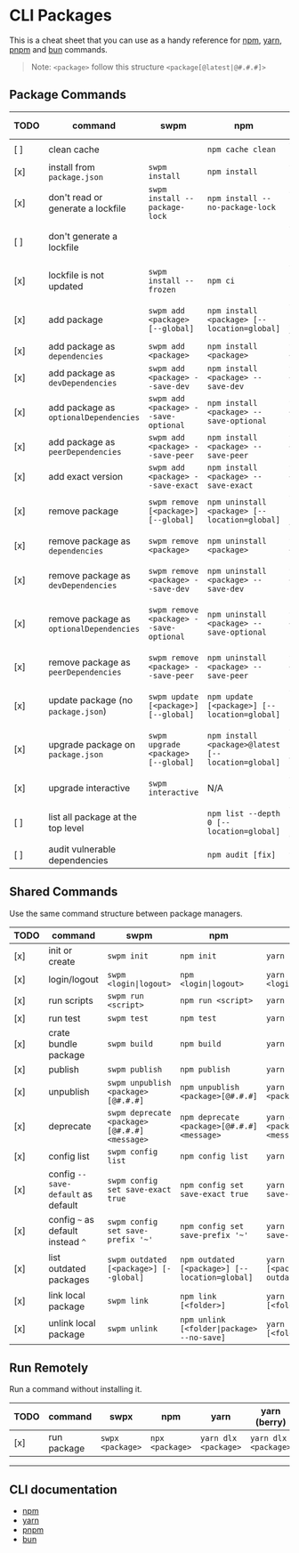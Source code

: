 # CLI Packages

This is a cheat sheet that you can use as a handy reference for [npm](https://www.npmjs.com/), [yarn](https://yarnpkg.com/), [pnpm](https://pnpm.io/) and [bun](https://bun.sh/) commands.

> Note: `<package>` follow this structure `<package[@latest|@#.#.#]>`

## Package Commands

| TODO | command                                     | swpm                                    | npm                                                 | yarn                                            | yarn (berry)                                    | pnpm                                            | bun                                  |
| ---- | ------------------------------------------- | --------------------------------------- | --------------------------------------------------- | ----------------------------------------------- | ----------------------------------------------- | ----------------------------------------------- | ------------------------------------ |
| [ ]  | clean cache                                 |                                         | `npm cache clean`                                   | `yarn cache clean`                              | `yarn cache clean`                              |                                                 |                                      |
| [x]  | install from `package.json`                 | `swpm install`                          | `npm install`                                       | `yarn [install]`                                | `yarn [install]`                                | `pnpm install`                                  | `bun install`                        |
| [x]  | don't read or generate a lockfile           | `swpm install --package-lock`           | `npm install --no-package-lock`                     | `yarn install --no-lockfile`                    | `yarn install --no-lockfile`                    |  N/A                                            | N/A                                  |
| [ ]  | don't generate a lockfile                   |                                         |                                                     | `yarn install --pure-lockfile`                  | `yarn install --pure-lockfile`                  |                                                 |                                      |
| [x]  | lockfile is not updated                     | `swpm install --frozen`                 | `npm ci`                                            | `yarn install --frozen-lockfile`                | `yarn install --immutable`                      | `pnpm install --frozen-lockfile`                | `bun install --frozen-lockfile`      |
| [x]  | add package                                 | `swpm add <package> [--global]`         | `npm install <package> [--location=global]`         | `yarn [global] add <package>`                   | `yarn [global] add <package>`                   | `pnpm add <package> [--global]`                 | `bun add <package> [--global]`       |
| [x]  | add package as `dependencies`               | `swpm add <package>`                    | `npm install <package>`                             | `yarn add <package>`                            | `yarn add <package>`                            | `pnpm add <package>`                            |                                      |
| [x]  | add package as `devDependencies`            | `swpm add <package> --save-dev`         | `npm install <package> --save-dev`                  | `yarn add <package> --dev`                      | `yarn add <package> --dev`                      | `pnpm add <package> --save-dev`                 |                                      |
| [x]  | add package as `optionalDependencies`       | `swpm add <package> --save-optional`    | `npm install <package> --save-optional`             | `yarn add <package> --optional`                 | `yarn add <package> --optional`                 | `pnpm add <package> --save-optional`            |                                      |
| [x]  | add package as `peerDependencies`           | `swpm add <package> --save-peer`        | `npm install <package> --save-peer`                 | `yarn add <package> --peer`                     | `yarn add <package> --peer`                     | `pnpm add <package> --save-peer`                |                                      |
| [x]  | add exact version                           | `swpm add <package> --save-exact`       | `npm install <package> --save-exact`                | `yarn add <package> --exact`                    | `yarn add <package> --exact`                    | `pnpm add <package> --save-exact`               |                                      |
| [x]  | remove package                              | `swpm remove [<package>] [--global]`    | `npm uninstall <package> [--location=global]`       | `yarn [global] remove <package>`                | `yarn [global] remove <package>`                | `pnpm uninstall <package> [--global]`           | `swpm remove [<package>] [--global]` |
| [x]  | remove package as `dependencies`            | `swpm remove <package>`                 | `npm uninstall <package>`                           | `yarn remove <package>`                         | `yarn remove <package>`                         | `pnpm uninstall <package>`                      | `swpm remove <package>`              |
| [x]  | remove package as `devDependencies`         | `swpm remove <package> --save-dev`      | `npm uninstall <package> --save-dev`                | `yarn remove <package> --dev`                   | `yarn remove <package> --dev`                   | `pnpm uninstall <package> --save-dev`           |                                      |
| [x]  | remove package as `optionalDependencies`    | `swpm remove <package> --save-optional` | `npm uninstall <package> --save-optional`           | `yarn remove <package> --optional`              | `yarn remove <package> --optional`              | `pnpm uninstall <package> --save-optional`      |                                      |
| [x]  | remove package as `peerDependencies`        | `swpm remove <package> --save-peer`     | `npm uninstall <package> --save-peer`               | `yarn remove <package> --peer`                  | `yarn remove <package> --peer`                  | `pnpm uninstall <package> --save-peer`          |                                      |
| [x]  | update package (no `package.json`)          | `swpm update [<package>] [--global]`    | `npm update [<package>] [--location=global]`        | `yarn [global] upgrade [<package>]`             | `yarn [global] semver up [<package>]`           | `pnpm update [<package>] [--global]`            |                                      |
| [x]  | upgrade package on `package.json`           | `swpm upgrade <package> [--global]`     | `npm install <package>@latest [--location=global]`  | `yarn [global] upgrade <package> --latest`      | `yarn [global] up <package>`                    | `pnpm update <package> --latest [--global]`     | N/A                                  |
| [x]  | upgrade interactive                         | `swpm interactive`                      | N/A                                                 | `yarn upgrade-interactive`                      | `yarn upgrade-interactive`                      | `pnpm update --interactive`                     | N/A                                  |
| [ ]  | list all package at the top level           |                                         | `npm list --depth 0 [--location=global]`            | `yarn [global] list --depth 0`                  | `yarn [global] list --depth 0`                  | `pnpm list --depth 0 [--global]`                |                                      |
| [ ]  | audit vulnerable dependencies               |                                         | `npm audit [fix]`                                   | `yarn audit`                                    | `yarn audit`                                    | `pnpm audit [--fix]`                            |                                      |

## Shared Commands

Use the same command structure between package managers.

| TODO | command                                | swpm                                         | npm                                            | yarn                                            | yarn (berry)                                    | pnpm                                            | bun                              |
| ---- | -------------------------------------- | -------------------------------------------- | ---------------------------------------------- | ----------------------------------------------- | ----------------------------------------------- | ----------------------------------------------- | -------------------------------- |
| [x]  | init or create                         | `swpm init`                                  | `npm init`                                     | `yarn init`                                     | `yarn init`                                     | `pnpm init`                                     | `bun init`                       |
| [x]  | login/logout                           | `swpm <login\|logout>`                       | `npm <login\|logout>`                          | `yarn <login\|logout>`                          | `yarn <login\|logout>`                          | `pnpm <login\|logout>`                          |                                  |
| [x]  | run scripts                            | `swpm run <script>`                          | `npm run <script>`                             | `yarn run <script>`                             | `yarn run <script>`                             | `pnpm [run] <script>`                           | `bun run <script>`               |
| [x]  | run test                               | `swpm test`                                  | `npm test`                                     | `yarn test`                                     | `yarn test`                                     | `pnpm test`                                     |                                  |
| [x]  | crate bundle package                   | `swpm build`                                 | `npm build`                                    | `yarn build`                                    | `yarn build`                                    | `pnpm build`                                    |                                  |
| [x]  | publish                                | `swpm publish`                               | `npm publish`                                  | `yarn publish`                                  | `yarn npm publish`                              | `pnpm publish`                                  |                                  |
| [x]  | unpublish                              | `swpm unpublish <package>[@#.#.#]`           | `npm unpublish <package>[@#.#.#]`              | `yarn unpublish <package>[@#.#.#]`              | `yarn unpublish <package>[@#.#.#]`              | `pnpm unpublish <package>[@#.#.#]`              |                                  |
| [x]  | deprecate                              | `swpm deprecate <package>[@#.#.#] <message>` | `npm deprecate <package>[@#.#.#] <message>`    | `yarn deprecate <package>[@#.#.#] <message>`    | `yarn deprecate <package>[@#.#.#] <message>`    | `pnpm deprecate <package>[@#.#.#] <message>`    |                                  |
| [x]  | config list                            | `swpm config list`                           | `npm config list`                              | `yarn config list`                              | `yarn config list`                              | `pnpm config list`                              |                                  |
| [x]  | config `--save-default` as default     | `swpm config set save-exact true`            | `npm config set save-exact true`               | `yarn config set save-exact true`               | `yarn config set save-exact true`               | `pnpm config set save-exact true`               |                                  |
| [x]  | config `~` as default instead `^`      | `swpm config set save-prefix '~'`            | `npm config set save-prefix '~'`               | `yarn config set save-prefix '~'`               | `yarn config set save-prefix '~'`               | `pnpm config set save-prefix '~'`               |                                  |
| [x]  | list outdated packages                 | `swpm outdated [<package>] [--global]`       | `npm outdated [<package>] [--location=global]` | `yarn [global] [<package>] outdated`            | `yarn [global] [<package>] upgrade-interactive` | `pnpm outdated [<package>] [--global]`          |                                  |
| [x]  | link local package                     | `swpm link`                                  | `npm link [<folder>]`                          | `yarn link [<folder>]`                          | `yarn link [<folder>]`                          | `pnpm link [<folder>]`                          | `bun link [<folder>]`            |
| [x]  | unlink local package                   | `swpm unlink`                                | `npm unlink [<folder\|package> --no-save]`     | `yarn unlink [<folder\|package>]`               | `yarn unlink [<folder\|package>]`               | `pnpm unlink [<folder\|package>]`               | `bun unlink [<folder\|package>]` |

## Run Remotely

Run a command without installing it.

| TODO | command      | swpx             | npm              | yarn                 | yarn (berry)         | pnpm                  | bun              |
| ---- | ------------ | ---------------- | ---------------- | -------------------- | -------------------- | --------------------- | ---------------- |
| [x]  | run package  | `swpx <package>` | `npx <package>`  | `yarn dlx <package>` | `yarn dlx <package>` | `pnpm dlx <package>`  | `bunx <package>` |

---

## CLI documentation

- [npm](https://docs.npmjs.com/cli/v9/commands)
- [yarn](https://classic.yarnpkg.com/en/docs/cli/)
- [pnpm](https://pnpm.io/cli/install)
- [bun](https://github.com/oven-sh/bun#using-bun-as-a-package-manager)
